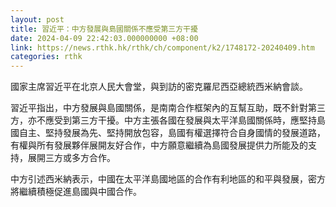 ```yaml
---
layout: post
title: 習近平：中方發展與島國關係不應受第三方干擾
date: 2024-04-09 22:42:03.000000000 +08:00
link: https://news.rthk.hk/rthk/ch/component/k2/1748172-20240409.htm
categories: rthk
---
```


國家主席習近平在北京人民大會堂，與到訪的密克羅尼西亞總統西米納會談。

習近平指出，中方發展與島國關係，是南南合作框架內的互幫互助，既不針對第三方，亦不應受到第三方干擾。中方主張各國在發展與太平洋島國關係時，應堅持島國自主、堅持發展為先、堅持開放包容，島國有權選擇符合自身國情的發展道路，有權與所有發展夥伴展開友好合作，中方願意繼續為島國發展提供力所能及的支持，展開三方或多方合作。

中方引述西米納表示，中國在太平洋島國地區的合作有利地區的和平與發展，密方將繼續積極促進島國與中國合作。
